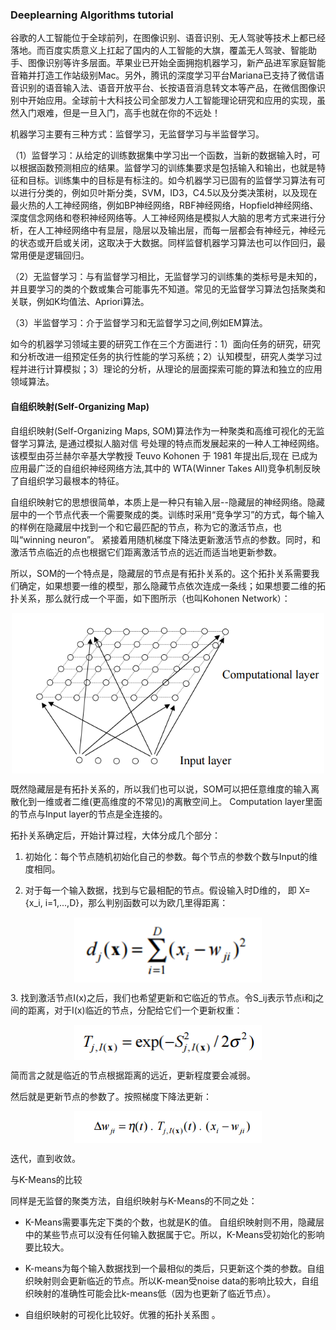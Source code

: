 ### Deeplearning Algorithms tutorial
谷歌的人工智能位于全球前列，在图像识别、语音识别、无人驾驶等技术上都已经落地。而百度实质意义上扛起了国内的人工智能的大旗，覆盖无人驾驶、智能助手、图像识别等许多层面。苹果业已开始全面拥抱机器学习，新产品进军家庭智能音箱并打造工作站级别Mac。另外，腾讯的深度学习平台Mariana已支持了微信语音识别的语音输入法、语音开放平台、长按语音消息转文本等产品，在微信图像识别中开始应用。全球前十大科技公司全部发力人工智能理论研究和应用的实现，虽然入门艰难，但是一旦入门，高手也就在你的不远处！

机器学习主要有三种方式：监督学习，无监督学习与半监督学习。

（1）监督学习：从给定的训练数据集中学习出一个函数，当新的数据输入时，可以根据函数预测相应的结果。监督学习的训练集要求是包括输入和输出，也就是特征和目标。训练集中的目标是有标注的。如今机器学习已固有的监督学习算法有可以进行分类的，例如贝叶斯分类，SVM，ID3，C4.5以及分类决策树，以及现在最火热的人工神经网络，例如BP神经网络，RBF神经网络，Hopfield神经网络、深度信念网络和卷积神经网络等。人工神经网络是模拟人大脑的思考方式来进行分析，在人工神经网络中有显层，隐层以及输出层，而每一层都会有神经元，神经元的状态或开启或关闭，这取决于大数据。同样监督机器学习算法也可以作回归，最常用便是逻辑回归。

（2）无监督学习：与有监督学习相比，无监督学习的训练集的类标号是未知的，并且要学习的类的个数或集合可能事先不知道。常见的无监督学习算法包括聚类和关联，例如K均值法、Apriori算法。

（3）半监督学习：介于监督学习和无监督学习之间,例如EM算法。

如今的机器学习领域主要的研究工作在三个方面进行：1）面向任务的研究，研究和分析改进一组预定任务的执行性能的学习系统；2）认知模型，研究人类学习过程并进行计算模拟；3）理论的分析，从理论的层面探索可能的算法和独立的应用领域算法。

#### 自组织映射(Self-Organizing Map)

自组织映射(Self-Organizing Maps, SOM)算法作为一种聚类和高维可视化的无监督学习算法, 是通过模拟人脑对信 号处理的特点而发展起来的一种人工神经网络。该模型由芬兰赫尔辛基大学教授 Teuvo Kohonen 于 1981 年提出后,现在 已成为应用最广泛的自组织神经网络方法,其中的 WTA(Winner Takes All)竞争机制反映了自组织学习最根本的特征。

自组织映射它的思想很简单，本质上是一种只有输入层--隐藏层的神经网络。隐藏层中的一个节点代表一个需要聚成的类。训练时采用“竞争学习”的方式，每个输入的样例在隐藏层中找到一个和它最匹配的节点，称为它的激活节点，也叫“winning neuron”。 紧接着用随机梯度下降法更新激活节点的参数。同时，和激活节点临近的点也根据它们距离激活节点的远近而适当地更新参数。

所以，SOM的一个特点是，隐藏层的节点是有拓扑关系的。这个拓扑关系需要我们确定，如果想要一维的模型，那么隐藏节点依次连成一条线；如果想要二维的拓扑关系，那么就行成一个平面，如下图所示（也叫Kohonen Network）：
<p align="center">
<img width="500" align="center" src="../../images/353.jpg" />
</p>

既然隐藏层是有拓扑关系的，所以我们也可以说，SOM可以把任意维度的输入离散化到一维或者二维(更高维度的不常见)的离散空间上。 Computation layer里面的节点与Input layer的节点是全连接的。

拓扑关系确定后，开始计算过程，大体分成几个部分：

1. 初始化：每个节点随机初始化自己的参数。每个节点的参数个数与Input的维度相同。

2. 对于每一个输入数据，找到与它最相配的节点。假设输入时D维的， 即 X={x_i, i=1,...,D}，那么判别函数可以为欧几里得距离：
<p align="center">
<img width="300" align="center" src="../../images/354.jpg" />
</p>
3. 找到激活节点I(x)之后，我们也希望更新和它临近的节点。令S_ij表示节点i和j之间的距离，对于I(x)临近的节点，分配给它们一个更新权重：
<p align="center">
<img width="300" align="center" src="../../images/355.jpg" />
</p>
简而言之就是临近的节点根据距离的远近，更新程度要会减弱。

然后就是更新节点的参数了。按照梯度下降法更新：

<p align="center">
<img width="300" align="center" src="../../images/356.jpg" />
</p>

迭代，直到收敛。

与K-Means的比较

同样是无监督的聚类方法，自组织映射与K-Means的不同之处：

* K-Means需要事先定下类的个数，也就是K的值。 自组织映射则不用，隐藏层中的某些节点可以没有任何输入数据属于它。所以，K-Means受初始化的影响要比较大。

* K-means为每个输入数据找到一个最相似的类后，只更新这个类的参数。自组织映射则会更新临近的节点。所以K-mean受noise data的影响比较大，自组织映射的准确性可能会比k-means低（因为也更新了临近节点）。

* 自组织映射的可视化比较好。优雅的拓扑关系图 。


